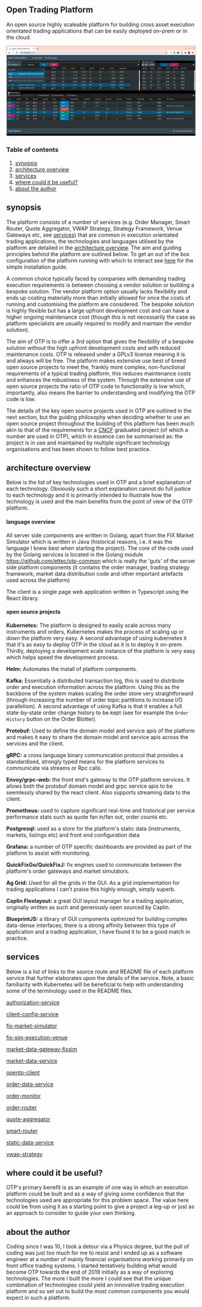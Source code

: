 ## Open Trading Platform 

An open source highly scaleable platform for building cross asset execution orientated trading applications that can be easily deployed on-prem or in the cloud.

![image-20210913193759923](react-frontend-screenshot.png)



### Table of contents
1. [synopsis](#synopsis)
2. [architecture overview](#architectureoverview)
3. [services](#services)
4. [where could it be useful?](#wherecoulditbeuseful)
5. [about the author](#abouttheauthor)

## synopsis <a name="synopsis"></a>

The platform consists of a number of services (e.g. Order Manager, Smart Router, Quote Aggregator, VWAP Strategy, Strategy Framework, Venue Gateways etc, see [services](#services)) that are common in execution orientated trading applications, the technologies and languages utilised by the platform are detailed in the [architecture overview](#architectureoverview).  The aim and guiding principles behind the platform are outlined below.  To get an out of the box configuration of the platform running with which to interact see [here](https://github.com/ettec/open-trading-platform/blob/master/install/README.md) for the simple installation guide.

A common choice typically faced by companies with demanding trading execution requirements  is between choosing a vendor solution or building a bespoke solution.  The vendor platform option usually lacks flexibility and ends up costing materially more than initially allowed for once the costs of running and customising the platform are considered.  The bespoke solution is highly flexible but has a large upfront development cost and can have a higher ongoing maintenance cost (though this is not necessarily the case as platform specialists are usually required to modify and maintain the vendor solution). 

The aim of OTP is to offer a 3rd option that gives the flexibility of a bespoke solution without the high upfront development costs and with reduced maintenance costs.  OTP is released under a GPLv3 license meaning it is and always will be free.  The platform makes extensive use best of breed open source projects to meet the, frankly more complex, non-functional requirements of a typical trading platform, this reduces maintenance costs and enhances the robustness of the system.  Through the extensive use of open source projects the ratio of OTP code to functionality is low which, importantly, also means the barrier to understanding and modifying the OTP code is low.

The details of the key open source projects used in OTP are outlined in the next section, but the guiding philosophy when deciding whether to use an open source project throughout the building of this platform has been much akin to that of the requirements for a [CNCF](https://www.cncf.io/) graduated project (of which a number are used in OTP), which in essence can be summarised as:  the project is in use and maintained by multiple significant technology organisations and has been shown to follow best practice.  



## architecture overview <a name="architectureoverview"></a>

Below is the list of key technologies used in OTP and a brief explanation of each technology.  Obviously such a short explanation cannot do full justice to each technology and it is primarily intended to illustrate how the technology is used and the main benefits from the point of view of the OTP platform.

#### language overview

All server side components are written in Golang, apart from the FIX Market Simulator which is written in Java (historical reasons, i.e. it was the language I knew best when starting the project).  The core of the code used by the Golang services is located in the Golang module  https://github.com/ettec/otp-common which is really the 'guts' of the server side platform components (it contains the order manager, trading strategy framework, market data distribution code and other important artefacts used across the platform) 

The client is a single page web application written in Typescript using the React library.  

#### open source projects

**Kubernetes:** The platform is designed to easily scale across many instruments and orders, Kubernetes makes the process of scaling up or down the platform very easy.  A second advantage of using kubernetes it that it's as easy to deploy OTP in the cloud as it is to deploy it on-prem.   Thirdly, deploying a development scale instance of the platform is very easy which helps speed the development process.

**Helm:** Automates the install of platform components.

**Kafka:** Essentially a distributed transaction log, this is used to distribute order and execution information across the platform.  Using this as the backbone of the system makes scaling the order store very straightforward (through increasing the number of order topic partitions to increase I/O parallelism).  A second advantage of using Kafka is that it enables a full state-by-state order change history to be kept (see for example the `Order History` button on the Order Blotter).

**Protobuf:** Used to define the domain model and service apis of the platform and makes it easy to share the domain model and service apis across the services and the client.

**gRPC:**  a cross language binary communication protocol that provides a standardised, strongly typed means for the platform services to communicate via streams or Rpc calls.

**Envoy/grpc-web:**  the front end's gateway to the OTP platform services.  It allows both the protobuf domain model and grpc service apis to be seemlessly shared by the react client.  Also supports streaming data to the client. 

**Prometheus:**  used to capture significant real-time and historical per service performance stats such as quote fan in/fan out, order counts etc. 

**Postgresql:** used as a store for the platform's static data (instruments, markets, listings etc) and front end configuration data

**Grafana:**  a number of OTP specific dashboards are provided as part of the platform to assist with monitoring.

**QuickFixGo/QuickFixJ:** fix engines used to communicate between the platform's order gateways and market simulators.

**Ag Grid:** Used for all the grids in the GUI.  As a grid implementation for trading applications I can't praise this highly enough, simply superb.  

**Caplin Flexlayout:** a great GUI layout manager for a trading application, originally written as such and generously open sourced by Caplin.

**BlueprintJS:**  a library of GUI components optimized for building complex data-dense interfaces; there is a strong affinity between this type of application and a trading application, I have found it to be a good match in practice.



## services  <a name="services"></a>

Below is a list of links to the  source route and README file of each platform service that further elaborates upon the details of the service.  Note, a basic familiarity with Kubernetes will be beneficial to help with understanding some of the terminology used in the README files.

[authorization-service](https://github.com/ettec/open-trading-platform/blob/master/go/authorization-service)

[client-config-service](https://github.com/ettec/open-trading-platform/blob/master/go/client-config-service)

[fix-market-simulator](https://github.com/ettec/open-trading-platform/blob/master/java/fixmarketsimulator)

[fix-sim-execution-venue](https://github.com/ettec/open-trading-platform/blob/master/go/execution-venues/fix-sim-execution-venue)

[market-data-gateway-fixsim](https://github.com/ettec/open-trading-platform/blob/master/go/market-data/market-data-gateway-fixsim)

[market-data-service](https://github.com/ettec/open-trading-platform/blob/master/go/market-data/market-data-service)

[opentp-client](https://github.com/ettec/open-trading-platform/blob/master/react/opentp-client)

[order-data-service](https://github.com/ettec/open-trading-platform/blob/master/go/order-data-service)

[order-monitor](https://github.com/ettec/open-trading-platform/blob/master/go/order-monitor)

[order-router](https://github.com/ettec/open-trading-platform/blob/master/go/execution-venues/order-router)

[quote-aggregator](https://github.com/ettec/open-trading-platform/tree/master/go/market-data/quote-aggregator)

[smart-router](https://github.com/ettec/open-trading-platform/tree/master/go/execution-venues/smart-router)

[static-data-service](https://github.com/ettec/open-trading-platform/blob/master/go/static-data-service)

[vwap-strategy](https://github.com/ettec/open-trading-platform/blob/master/go/execution-venues/vwap-strategy)

## where could it be useful?  <a name="wherecoulditbeuseful"></a>

OTP's primary benefit is as an example of one way in which an execution platform could be built and as a way of giving some confidence that the technologies used are appropriate for this problem space.  The value here could be from using it as a starting point to give a project a leg-up or just as an approach to consider to guide your own thinking.  

## about the author <a name="abouttheauthor"></a>

Coding since I was 10, I took a detour via a Physics degree, but the pull of coding was just too much for me to resist and I ended up as a software engineer at a number of mainly financial organisations working primarily on front office trading systems.   I started tentatively building what would become OTP towards the end of 2019 initially as a way of exploring technologies.  The more I built the more I could see that the unique combination of technologies could yield an innovative trading execution platform and so set out to build the most common components you would expect in such a platform. 

